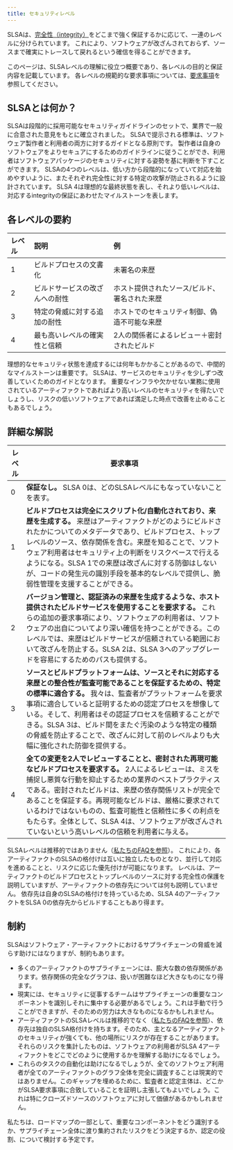 ```yaml
---
title: セキュリティレベル
---
```

<div class="subtitle">

SLSAは、[完全性（integrity）](terminology.md)をどこまで強く保証するかに応じて、一連のレベルに分けられています。
これにより、ソフトウェアが改ざんされておらず、ソースまで確実にトレースして戻れるという確信を得ることができます。

</div>

このページは、SLSAレベルの理解に役立つ概要であり、各レベルの目的と保証内容を記載しています。
各レベルの規範的な要求事項については、[要求事項](requirements.md)を参照してください。

## SLSAとは何か？

SLSAは段階的に採用可能なセキュリティガイドラインのセットで、業界で一般に合意された意見をもとに確立されました。
SLSAで提示される標準は、ソフトウェア製作者と利用者の両方に対するガイドとなる原則です。
製作者は自身のソフトウェアをよりセキュアにするためのガイドラインに従うことができ、利用者はソフトウェアパッケージのセキュリティに対する姿勢を基に判断を下すことができます。
SLSAの4つのレベルは、低い方から段階的になっていて対応を始めやすいように、またそれぞれ完全性に対する特定の攻撃が防止されるように設計されています。
SLSA 4は理想的な最終状態を表し、それより低いレベルは、対応するintegrityの保証にあわせたマイルストーンを表します。

## 各レベルの要約

| レベル | 説明                           | 例                                            |
| :----- | :----------------------------- | :-------------------------------------------- |
| 1      | ビルドプロセスの文書化         | 未署名の来歴                                  |
| 2      | ビルドサービスの改ざんへの耐性 | ホスト提供されたソース/ビルド、署名された来歴 |
| 3      | 特定の脅威に対する追加の耐性   | ホストでのセキュリティ制御、偽造不可能な来歴  |
| 4      | 最も高いレベルの確実性と信頼   | 2人の関係者によるレビュー＋密封されたビルド   |

理想的なセキュリティ状態を達成するには何年もかかることがあるので、中間的なマイルストーンは重要です。
SLSAは、サービスのセキュリティを少しずつ改善していくためのガイドとなります。
重要なインフラや欠かせない業務に使用されているアーティファクトであればより高いレベルのセキュリティを得たいでしょうし、リスクの低いソフトウェアであれば満足した時点で改善を止めることもあるでしょう。

## 詳細な解説

| レベル | 要求事項 |
| ------ | -------- |
| 0      | **保証なし。** SLSA 0は、どのSLSAレベルにもなっていないことを表す。 |
| 1      | **ビルドプロセスは完全にスクリプト化/自動化されており、来歴を生成する。** 来歴はアーティファクトがどのようにビルドされたかについてのメタデータであり、ビルドプロセス、トップレベルのソース、依存関係を含む。来歴を知ることで、ソフトウェア利用者はセキュリティ上の判断をリスクベースで行えるようになる。SLSA 1での来歴は改ざんに対する防御はしないが、コードの発生元の識別手段を基本的なレベルで提供し、脆弱性管理を支援することができる。 |
| 2     | **バージョン管理と、認証済みの来歴を生成するような、ホスト提供されたビルドサービスを使用することを要求する。** これらの追加の要求事項により、ソフトウェアの利用者は、ソフトウェアの出自についてより深い確信を持つことができる。このレベルでは、来歴はビルドサービスが信頼されている範囲において改ざんを防止する。SLSA 2は、SLSA 3へのアップグレードを容易にするためのパスも提供する。 |
| 3     | **ソースとビルドプラットフォームは、ソースとそれに対応する来歴との整合性が監査可能であることを保証するための、特定の標準に適合する。** 我々は、監査者がプラットフォームを要求事項に適合していると証明するための認定プロセスを想像している。そして、利用者はその認証プロセスを信頼することができる。SLSA 3は、ビルド間をまたぐ汚染のような特定の種類の脅威を防止することで、改ざんに対して前のレベルよりも大幅に強化された防御を提供する。 |
| 4     | **全ての変更を2人でレビューすることと、密封された再現可能なビルドプロセスを要求する。** 2人によるレビューは、ミスを捕捉し悪質な行動を抑止するための業界のベストプラクティスである。密封されたビルドは、来歴の依存関係リストが完全であることを保証する。再現可能なビルドは、厳格に要求されているわけではないものの、監査可能性と信頼性に多くの利点をもたらす。全体として、SLSA 4は、ソフトウェアが改ざんされていないという高いレベルの信頼を利用者に与える。 |

SLSAレベルは推移的ではありません（[私たちのFAQを参照](faq.md)）。
これにより、各アーティファクトのSLSAの格付けは互いに独立したものとなり、並行して対応を進めることと、リスクに応じた優先付けが可能になります。
レベルは、アーティファクトのビルドプロセスとトップレベルのソースに対する完全性の保護を説明していますが、アーティファクトの依存先については何も説明していません。
依存先は自身のSLSAの格付けを持っているため、SLSA 4のアーティファクトをSLSA 0の依存先からビルドすることもあり得ます。

## 制約

SLSAはソフトウェア・アーティファクトにおけるサプライチェーンの脅威を減らす助けにはなりますが、制約もあります。

-   多くのアーティファクトのサプライチェーンには、膨大な数の依存関係があります。依存関係の完全なグラフは、扱いが困難なほど大きなものになり得ます。
-   現実には、セキュリティに従事するチームはサプライチェーンの重要なコンポーネントを識別しそれに集中する必要があるでしょう。これは手動で行うことができますが、そのための労力は大きなものになるかもしれません。
-   アーティファクトのSLSAレベルは推移的でなく（[私たちのFAQを参照](faq.md)）、依存先は独自のSLSA格付けを持ちます。そのため、主となるアーティファクトのセキュリティが強くても、他の場所にリスクが存在することがあります。それらのリスクを集計したものは、ソフトウェアの利用者がSLSA 4アーティファクトをどこでどのように使用するかを理解する助けになるでしょう。
-   これらのタスクの自動化は助けになるでしょうが、全てのソフトウェア利用者が全てのアーティファクトのグラフ全体を完全に調査することは現実的ではありません。このギャップを埋めるために、監査者と認定主体は、どこかがSLSA要求事項に合致していることを証明し主張してもよいでしょう。これは特にクローズドソースのソフトウェアに対して価値があるかもしれません。

私たちは、ロードマップの一部として、重要なコンポーネントをどう識別するか、サプライチェーン全体に渡り集約されたリスクをどう決定するか、認定の役割、について検討する予定です。
